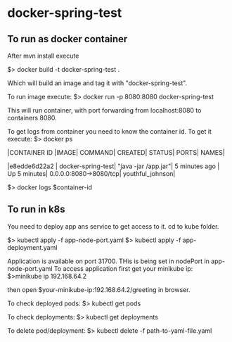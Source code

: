 # docker-spring-test

## To run as docker container

After mvn install execute

$> docker build -t docker-spring-test .

Which will build an image and tag it with "docker-spring-test".

To run image execute:
$> docker run -p 8080:8080 docker-spring-test

This will run container, with port forwarding from localhost:8080 to containers 8080.

To get logs from container you need to know the container id. To get it execute:
$> docker ps

|CONTAINER ID |IMAGE| COMMAND| CREATED| STATUS| PORTS| NAMES|

|e8edde6d22a2 | docker-spring-test| "java -jar /app.jar"| 5 minutes ago | Up 5 minutes| 0.0.0.0:8080->8080/tcp| youthful_johnson|

$> docker logs $container-id


## To run in k8s

You need to deploy app ans service to get access to it.
cd to kube folder.

$> kubectl apply -f app-node-port.yaml
$> kubectl apply -f app-deployment.yaml

Application is available on port 31700. THis is being set in nodePort in app-node-port.yaml
To access application first get your minikube ip:
 $>minikube ip
 192.168.64.2
 
 then open $your-minikube-ip:192.168.64.2/greeting in browser.
 
 To check deployed pods:
 $> kubectl get pods
 
 To check deployments:
 $> kubectl get deployments
 
 To delete pod/deployment:
 $> kubectl delete -f path-to-yaml-file.yaml
 